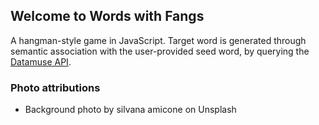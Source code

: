 ## Welcome to Words with Fangs
A hangman-style game in JavaScript. Target word is generated through semantic association with the user-provided seed word, by querying the [Datamuse API](https://www.datamuse.com/api/).

### Photo attributions
+ Background photo by silvana amicone on Unsplash
